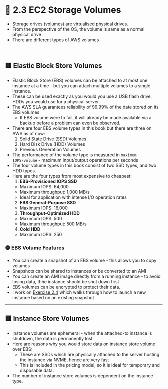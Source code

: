 # 🧠 2.3 EC2 Storage Volumes
* Storage drives (volumes) are virtualised physical drives.
* From the perspective of the OS, the volume is same as a normal physical drive
* There are different types of AWS volumes

<br>

## 🟥 Elastic Block Store Volumes
* Elastic Block Store (EBS) volumes can be attached to at most one instance at a time - but you can attach multiple volumes to a single instance.
* These can be used exactly as you would you use a USB flash drive, HDDs you would use for a physical server.
* The AWS SLA guarantees reliability of 99.99% of the date stored on its EBS volumes.
   - If EBS volume were to fail, it will already be made available via a backup before a problem can even be observed.
* There are four EBS volume types in this book but there are three on AWS as of now:
   1. Solid State Drive (SSD) Volumes
   2. Hard Disk Drive (HDD) Volumes
   3. Previous Generation Volumes
* The performance of the volume type is measured in `maximum IOPS/volume` - maximum input/output operations per seconds
* The four volume types in this book consist of two SSD types, and two HDD types.
* Here are the four types from most expensive to cheapest:
   1. **EBS-Provisioned IOPS SSD**
   * Maximum IOPS: 64,000
   * Maximum throughput: 1,000 MB/s
   * Ideal for application with intense I/O operation rates
   2. **EBS General-Purpose SSD**
   * Maximum IOPS: 16,000
   3. **Throughput-Optimized HDD**
   * Maximum IOPS: 500
   * Maximum throughput: 500 MB/s
   4. **Cold HDD**
   * Maximum IOPS: 250

### 🟡 EBS Volume Features
* You can create a snapshot of an EBS volume - this allows you to copy volumes
* Snapshots can be shared to instances or be converted to an AMI
* You can create an AMI image directly from a running instance - to avoid losing data, thhe instance should be shut down first
* EBS volumes can be encrypted to protect their data.
* I work on [Exercise 2.4](/exercises/chap02/e_2_4/) which walks through how to launch a new instance based on an existing snapshot

<hr>

## 🟥 Instance Store Volumes
* Instance volumes are ephemeral - when the attached-to instance is shutdown, the data is permanently lost
* Here are reasons why you would store data on instance store volume over EBS:
   - These are SSDs which are physically attached to the server hosting the instance via NVME, hence are very fast
   - This is included in the pricing model, so it is ideal for temporary and disposable data.
* The number of instance store volumes is dependent on the instance type.